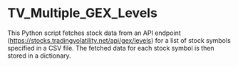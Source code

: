 # TV_Multiple_GEX_Levels
This Python script fetches stock data from an API endpoint (https://stocks.tradingvolatility.net/api/gex/levels) for a list of stock symbols specified in a CSV file. The fetched data for each stock symbol is then stored in a dictionary.

